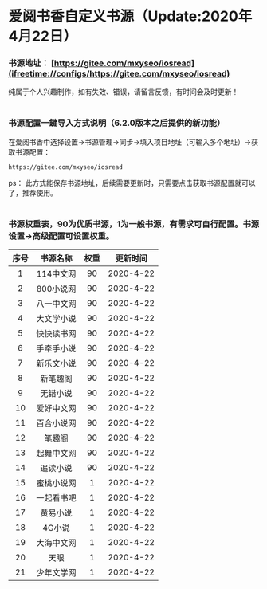 # 爱阅书香自定义书源（Update:2020年4月22日）

### 书源地址： **[https://gitee.com/mxyseo/iosread](ifreetime://configs/https://gitee.com/mxyseo/iosread)** ###

纯属于个人兴趣制作，如有失效、错误，请留言反馈，有时间会及时更新！<br/><br/>

### 书源配置一鍵导入方式说明（6.2.0版本之后提供的新功能）
在爱阅书香中选择设置→书源管理→同步→填入项目地址（可输入多个地址）→获取书源配置：

```markup
https://gitee.com/mxyseo/iosread
```
ps：
此方式能保存书源地址，后续需要更新时，只需要点击获取书源配置就可以了，推荐使用。<br/><br/>

### 书源权重表，90为优质书源，1为一般书源，有需求可自行配置。书源设置→高级配置可设置权重。<br/>
|序号|书源名称|权重|更新时间|
|:-----:|:-----:|:-----:|:-----:|
|1|114中文网|90|2020-4-22|
|2|800小说网|90|2020-4-22|
|3|八一中文网|90|2020-4-22|
|4|大文学小说|90|2020-4-22|
|5|快快读书网|90|2020-4-22|
|6|手牵手小说|90|2020-4-22|
|7|新乐文小说|90|2020-4-22|
|8|新笔趣阁|90|2020-4-22|
|9|无错小说|90|2020-4-22|
|10|爱好中文网|90|2020-4-22|
|11|百合小说网|90|2020-4-22|
|12|笔趣阁|90|2020-4-22|
|13|起舞中文网|90|2020-4-22|
|14|追读小说|90|2020-4-22|
|15|蜜桃小说网|1|2020-4-22|
|16|一起看书吧|1|2020-4-22|
|17|黄易小说|1|2020-4-22|
|18|4G小说|1|2020-4-22|
|19|大海中文网|1|2020-4-22|
|20|天眼|1|2020-4-22|
|21|少年文学网|1|2020-4-22|
